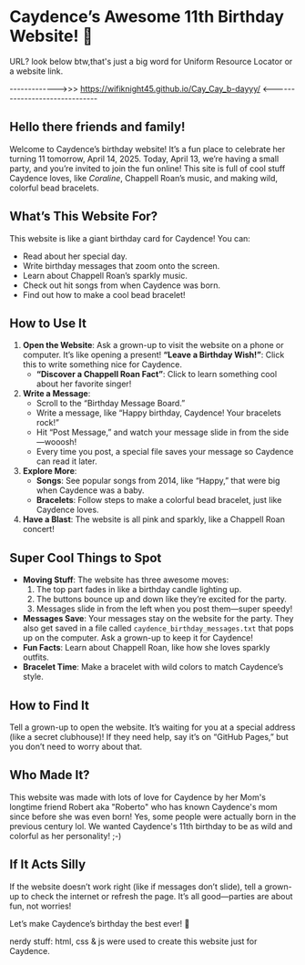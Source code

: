 # Caydence’s Awesome 11th Birthday Website! 🎉

URL? look below btw,that's just a big word for Uniform Resource Locator or a website link.

------------->>> https://wifiknight45.github.io/Cay_Cay_b-dayyy/ <------------------------------

## Hello there friends and family!
Welcome to Caydence’s birthday website! It’s a fun place to celebrate her turning 11 tomorrow, April 14, 2025. Today, April 13, we’re having a small party, and you’re invited to join the fun online! This site is full of cool stuff Caydence loves, like *Coraline*, Chappell Roan’s music, and making wild, colorful bead bracelets.

## What’s This Website For?
This website is like a giant birthday card for Caydence! You can:
- Read about her special day.
- Write birthday messages that zoom onto the screen.
- Learn about Chappell Roan’s sparkly music.
- Check out hit songs from when Caydence was born.
- Find out how to make a cool bead bracelet!

## How to Use It
1. **Open the Website**: Ask a grown-up to visit the website on a phone or computer. It’s like opening a present!
 **“Leave a Birthday Wish!”**: Click this to write something nice for Caydence.
   - **“Discover a Chappell Roan Fact”**: Click to learn something cool about her favorite singer!
2. **Write a Message**:
   - Scroll to the “Birthday Message Board.”
   - Write a message, like “Happy birthday, Caydence! Your bracelets rock!”
   - Hit “Post Message,” and watch your message slide in from the side—wooosh!
   - Every time you post, a special file saves your message so Caydence can read it later.
3. **Explore More**:
   - **Songs**: See popular songs from 2014, like “Happy,” that were big when Caydence was a baby.
   - **Bracelets**: Follow steps to make a colorful bead bracelet, just like Caydence loves.
6. **Have a Blast**: The website is all pink and sparkly, like a Chappell Roan concert!

## Super Cool Things to Spot
- **Moving Stuff**: The website has three awesome moves:
  1. The top part fades in like a birthday candle lighting up.
  2. The buttons bounce up and down like they’re excited for the party.
  3. Messages slide in from the left when you post them—super speedy!
- **Messages Save**: Your messages stay on the website for the party. They also get saved in a file called `caydence_birthday_messages.txt` that pops up on the computer. Ask a grown-up to keep it for Caydence!
- **Fun Facts**: Learn about Chappell Roan, like how she loves sparkly outfits.
- **Bracelet Time**: Make a bracelet with wild colors to match Caydence’s style.

## How to Find It
Tell a grown-up to open the website. It’s waiting for you at a special address (like a secret clubhouse)! If they need help, say it’s on “GitHub Pages,” but you don’t need to worry about that.

## Who Made It?
This website was made with lots of love for Caydence by her Mom's longtime friend Robert aka "Roberto" who has known Caydence's mom since before she was even born! Yes, some people were actually born in the previous century lol. We wanted Caydence's 11th birthday to be as wild and colorful as her personality! ;-)

## If It Acts Silly
If the website doesn’t work right (like if messages don’t slide), tell a grown-up to check the internet or refresh the page. It’s all good—parties are about fun, not worries!

Let’s make Caydence’s birthday the best ever! 🥳

nerdy stuff: html, css & js were used to create this website just for Caydence. 
